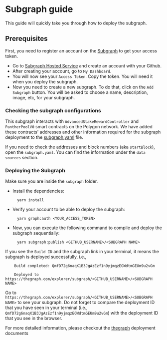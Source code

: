 # Subgraph guide

This guide will quickly take you through how to deploy the subgraph.

## Prerequisites

First, you need to register an account on the [Subgraph](https://thegraph.com) to get your access token.

- Go to [Subgraph Hosted Service](https://thegraph.com/hosted-service) and create an account with your Github.
- After creating your account, go to `My Dashboard`.
- You will now see your `Access Token`. Copy the token. You will need it when you deploy the subgraph.
- Now you need to create a new subgraph. To do that, click on the `Add Subgraph` button. You will be asked to choose a name, description, image, etc, for your subgraph.

### Checking the subgraph configurations

This subgraph interacts with `AdvancedStakeRewardController` and `PantherPoolV0` smart contracts on the Polygon network.
We have added these contracts' addresses and other information required for the subgraph deployment to the [subgraph.yaml](./subgraph.yaml) file.

If you need to check the addresses and block numbers (aka `startBlock`), open the `subgraph.yaml`. You can find the information under the `data sources` section.

### Deploying the Subgraph

Make sure you are inside the `subgraph` folder.

- Install the dependencies:

        yarn install

- Verify your account to be able to deploy the subgraph:

        yarn graph:auth <YOUR_ACCESS_TOKEN>

- Now, you can execute the following command to compile and deploy the subgraph sequentially:

        yarn subgraph:publish <GITHUB_USERNAME>/<SUBGRAPH NAME>

If you see the `Build ID` and the subgraph link in your terminal, it means the subgraph is deployed successfully, i.e.,

        Build completed: QmfD72g6naqX1B3JgAzEzf1n9yjmqzEGWdtmGEUm9u2vGm

        Deployed to https://thegraph.com/explorer/subgraph/<GITHUB_USERNAME>/<SUBGRAPH NAME>

Go to `https://thegraph.com/explorer/subgraph/<GITHUB_USERNAME>/<SUBGRAPH NAME>` to see your subgraph.
Do not forget to compare the deployment ID that you have seen in your terminal (i.e., `QmfD72g6naqX1B3JgAzEzf1n9yjmqzEGWdtmGEUm9u2vGm`) with the deployment ID that you see in the browser.

For more detailed information, please checkout the [thegraph](https://thegraph.com/docs/en/deploying/deploying-a-subgraph-to-hosted/) deployment documents
